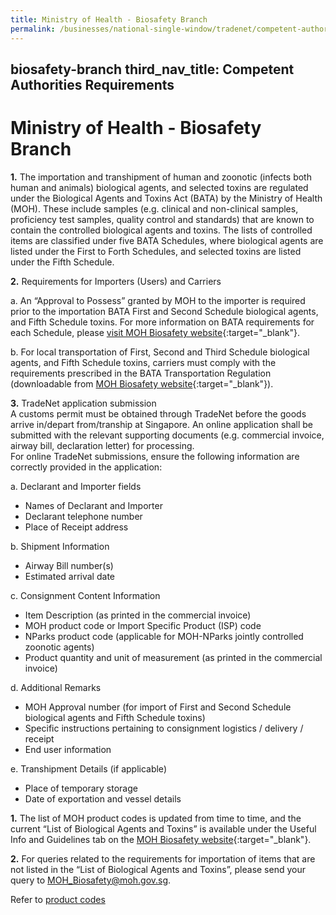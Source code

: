 ```yaml
---
title: Ministry of Health - Biosafety Branch
permalink: /businesses/national-single-window/tradenet/competent-authorities-requirements/ministry-of-health/
---
```

biosafety-branch
third_nav_title: Competent Authorities Requirements
---


# Ministry of Health - Biosafety Branch

**1.**  The importation and transhipment of human and zoonotic (infects both human and animals) biological agents, and selected toxins are regulated under the Biological Agents and Toxins Act (BATA) by the Ministry of Health (MOH). These include samples (e.g. clinical and non-clinical samples, proficiency test samples, quality control and standards) that are known to contain the controlled biological agents and toxins. The lists of controlled items are classified under five BATA Schedules, where biological agents are listed under the First to Forth Schedules, and selected toxins are listed under the Fifth Schedule.

**2.**  Requirements for Importers (Users) and Carriers

  a. An “Approval to Possess” granted by MOH to the importer is required prior to the importation BATA First and Second Schedule biological agents, and Fifth Schedule toxins. For more information on BATA requirements for each Schedule, please  [visit MOH Biosafety website](https://www.moh.gov.sg/biosafety){:target="_blank"}.

  b. For local transportation of First, Second and Third Schedule biological agents, and Fifth Schedule toxins, carriers must comply with the requirements prescribed in the BATA Transportation Regulation (downloadable from  [MOH Biosafety website](https://www.moh.gov.sg/biosafety/about-bata){:target="_blank"}).

**3.**  TradeNet application submission  
    A customs permit must be obtained through TradeNet before the goods arrive in/depart from/tranship at Singapore. An online application shall be submitted with the relevant supporting documents (e.g. commercial invoice, airway bill, declaration letter) for processing.  
    For online TradeNet submissions, ensure the following information are correctly provided in the application:

a. Declarant and Importer fields

-   Names of Declarant and Importer
-   Declarant telephone number
-   Place of Receipt address

b. Shipment Information

-   Airway Bill number(s)
-   Estimated arrival date

c. Consignment Content Information

-   Item Description (as printed in the commercial invoice)
-   MOH product code or Import Specific Product (ISP) code
-   NParks product code (applicable for MOH-NParks jointly controlled zoonotic agents)
-   Product quantity and unit of measurement (as printed in the commercial invoice)

d. Additional Remarks

-   MOH Approval number (for import of First and Second Schedule biological agents and Fifth Schedule toxins)
-   Specific instructions pertaining to consignment logistics / delivery / receipt
-   End user information

e. Transhipment Details (if applicable)

-   Place of temporary storage
-   Date of exportation and vessel details

**1.**  The list of MOH product codes is updated from time to time, and the current “List of Biological Agents and Toxins” is available under the Useful Info and Guidelines tab on the [MOH Biosafety website](https://www.moh.gov.sg/docs/librariesprovider7/news-updates-documents/list-of-biological-agents-and-toxins.pdf){:target="_blank"}.

**2.**  For queries related to the requirements for importation of items that are not listed in the “List of Biological Agents and Toxins”, please send your query to  MOH_Biosafety@moh.gov.sg.

Refer to  [product codes](https://www.moh.gov.sg/biosafety/newsupdate/newsdetail/index/updated%20Biological%20Agents%20and%20Toxins%20List)
